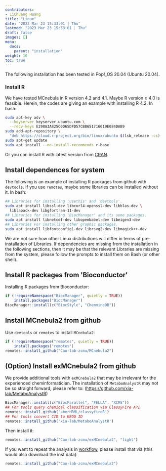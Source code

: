 ```yaml
---
contributors:
- LiChuang Huang
title: "Linux"
date: "2023 Mar 23 15:33:01 | Thu"
lastmod: "2023 Mar 23 15:33:01 | Thu"
draft: false
images: []
menu:
  docs:
    parent: "installation"
weight: 10
toc: true
---
```




The following installation has been tested in Pop!_OS 20.04 (Ubuntu 20.04).

### Install R

We have tested MCnebula in R version 4.2 and 4.1. Maybe R version ≥ 4.0 is feasible.
Herein, the codes are giving an example with installing R 4.2.
In bash:


```bash
sudo apt-key adv \
  --keyserver keyserver.ubuntu.com \
  --recv-keys E298A3A825C0D65DFD57CBB651716619E084DAB9
sudo add-apt-repository \
  "deb https://cloud.r-project.org/bin/linux/ubuntu $(lsb_release -cs)-cran40/"
sudo apt-get update
sudo apt install --no-install-recommends r-base
```

Or you can install R with latest version from [CRAN](https://cran.r-project.org/).

## Install dependences for system

The following is an example of installing R packages from github with
`devtools`.  If you use `remotes`, maybe some libraries can be installed
without it.  In bash:


```bash
## Libraries for installing 'usethis' and 'devtools'.
sudo apt install libssl-dev libcurl4-openssl-dev libblas-dev \
  liblapack-dev libgfortran-11-dev
## Libraries for installing 'BiocManager' and its some packages.
sudo apt install libnetcdf-dev libopenbabel-dev libeigen3-dev
## Libraries For installing other graphic packages.
sudo apt install libfontconfig1-dev librsvg2-dev libmagick++-dev
```

We are not sure how other Linux distributions will differ in terms of
pre-installation of Libraries. If dependencies are missing from the
installation in the following sections, then it may be that the relevant
Libraries are missing from the system, please follow the prompts to install
them on Bash (or other shell).

## Install R packages from 'Bioconductor'

Installing R packages from Bioconductor:


```r
if (!requireNamespace("BiocManager", quietly = TRUE))
    install.packages("BiocManager")
BiocManager::install(c("BiocStyle", "ChemmineOB"))
```

## Install MCnebula2 from github

Use `devtools` or `remotes` to install `MCnebula2`:

```r
if (!requireNamespace("remotes", quietly = TRUE))
    install.packages("remotes")
remotes::install_github("Cao-lab-zcmu/MCnebula2")
```

## (Option) Install exMCnebula2 from github 

We provide additional tools with `exMCnebula2` that may be irrelevant for
the experienced cheminformatician.
The installation of `MetaboAnalystR` may not be so straight forward, please refer to:
(<https://github.com/xia-lab/MetaboAnalystR>)

```r
BiocManager::install(c("BiocParallel", "FELLA", "XCMS"))
## For tools query chemical classification via ClassyFire API
remotes::install_github('aberHRML/classyfireR')
## For tools convert CID to KEGG ID
remotes::install_github('xia-lab/MetaboAnalystR')
```

Then install it:

```r
remotes::install_github("Cao-lab-zcmu/exMCnebula2", "light")
```

If you want to repeat the analysis in [workflow](/docs/workflow/), please
install that via (this would also download the inst data):

```r
remotes::install_github("Cao-lab-zcmu/exMCnebula2")
```


